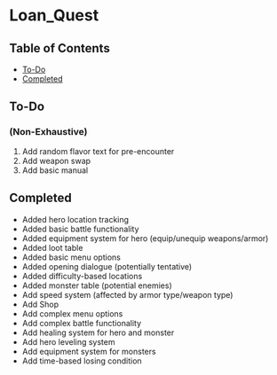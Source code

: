 # Loan_Quest

## Table of Contents
* [To-Do](#to-do)
* [Completed](#completed)

## To-Do
### (Non-Exhaustive)

1. Add random flavor text for pre-encounter
2. Add weapon swap
3. Add basic manual

## Completed

* Added hero location tracking
* Added basic battle functionality
* Added equipment system for hero (equip/unequip weapons/armor)
* Added loot table
* Added basic menu options
* Added opening dialogue (potentially tentative)
* Added difficulty-based locations
* Added monster table (potential enemies)
* Add speed system (affected by armor type/weapon type)
* Add Shop
* Add complex menu options
* Add complex battle functionality
* Add healing system for hero and monster
* Add hero leveling system
* Add equipment system for monsters
* Add time-based losing condition
